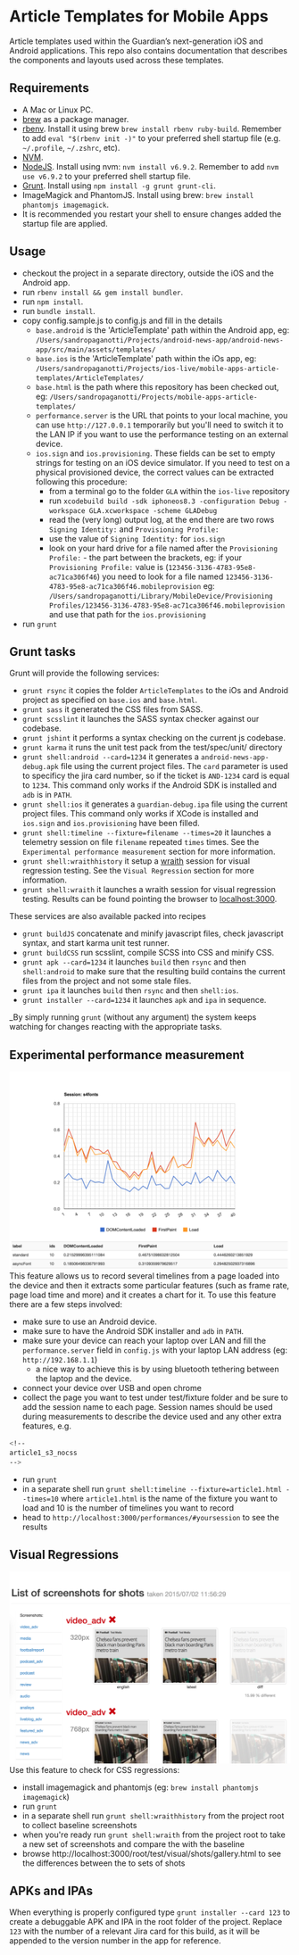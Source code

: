 # Article Templates for Mobile Apps
Article templates used within the Guardian’s next-generation iOS and Android applications. This repo also contains documentation that describes the components and layouts used across these templates.

## Requirements
* A Mac or Linux PC.
* [brew](http://brew.sh/) as a package manager.
* [rbenv](https://github.com/sstephenson/rbenv). Install it using brew `brew install rbenv ruby-build`. Remember to add `eval "$(rbenv init -)"` to your preferred shell startup file (e.g. `~/.profile`, `~/.zshrc`, etc).
* [NVM](https://github.com/creationix/nvm).
* [NodeJS](http://nodejs.org/). Install using nvm: `nvm install v6.9.2`. Remember to add `nvm use v6.9.2` to your preferred shell startup file.
* [Grunt](http://gruntjs.com/). Install using `npm install -g grunt grunt-cli`.
* ImageMagick and PhantomJS. Install using brew: `brew install phantomjs imagemagick`.
* It is recommended you restart your shell to ensure changes added the startup file are applied.

## Usage
* checkout the project in a separate directory, outside the iOS and the Android app.
* run `rbenv install && gem install bundler`.
* run `npm install`.
* run `bundle install`.
* copy config.sample.js to config.js and fill in the details
    * `base.android` is the 'ArticleTemplate' path within the Android app, eg: `/Users/sandropaganotti/Projects/android-news-app/android-news-app/src/main/assets/templates/`
    * `base.ios` is the 'ArticleTemplate' path within the iOs app, eg: `/Users/sandropaganotti/Projects/ios-live/mobile-apps-article-templates/ArticleTemplates/`
    * `base.html` is the path where this repository has been checked out, eg: `/Users/sandropaganotti/Projects/mobile-apps-article-templates/`
    * `performance.server` is the URL that points to your local machine, you can use `http://127.0.0.1` temporarily but you'll need to switch it to the LAN IP if you want to use the performance testing on an external device.
    * `ios.sign` and `ios.provisioning`. These fields can be set to empty strings for testing on an iOS device simulator. If you need to test on a physical provisioned device, the correct values can be extracted following this procedure:
        * from a terminal go to the folder `GLA` within the `ios-live` repository
        * run `xcodebuild build -sdk iphoneos8.3 -configuration Debug -workspace GLA.xcworkspace -scheme GLADebug`
        * read the (very long) output log, at the end there are two rows `Signing Identity:` and `Provisioning Profile:`
        * use the value of `Signing Identity:` for `ios.sign`
        * look on your hard drive for a file named after the `Provisioning Profile:` - the part between the brackets, eg: if your `Provisioning Profile:` value is (`123456-3136-4783-95e8-ac71ca306f46`) you need to look for a file named `123456-3136-4783-95e8-ac71ca306f46.mobileprovision` eg: `/Users/sandropaganotti/Library/MobileDevice/Provisioning Profiles/123456-3136-4783-95e8-ac71ca306f46.mobileprovision` and use that path for the `ios.provisioning`
* run `grunt`

## Grunt tasks
Grunt will provide the following services:

* `grunt rsync` it copies the folder `ArticleTemplates` to the iOs and Android project as specified on `base.ios` and `base.html`.
* `grunt sass` it generated the CSS files from SASS.
* `grunt scsslint` it launches the SASS syntax checker against our codebase.
* `grunt jshint` it performs a syntax checking on the current js codebase.
* `grunt karma` it runs the unit test pack from the test/spec/unit/ directory
* `grunt shell:android --card=1234` it generates a `android-news-app-debug.apk` file using the current project files. The `card` parameter is used to specificy the jira card number, so if the ticket is `AND-1234` card is equal to `1234`. This command only works if the Android SDK is installed and `adb` is in `PATH`.
* `grunt shell:ios` it generates a `guardian-debug.ipa` file using the current project files. This command only works if XCode is installed and `ios.sign` and `ios.provisioning` have been filled.
* `grunt shell:timeline --fixture=filename --times=20` it launches a telemetry session on file `filename` repeated `times` times. See the `Experimental performance measurement` section for more information.
* `grunt shell:wraithhistory` it setup a [wraith](https://github.com/BBC-News/wraith) session for visual regression testing. See the `Visual Regression` section for more information.
* `grunt shell:wraith` it launches a wraith session for visual regression testing. Results can be found pointing the browser to [localhost:3000](localhost:3000/root/test/visual/shots/gallery.html).

These services are also available packed into recipes
* `grunt buildJS` concatenate and minify javascript files, check javascript syntax, and start karma unit test runner.
* `grunt buildCSS` run scsslint, compile SCSS into CSS and minify CSS.
* `grunt apk --card=1234` it launches `build` then `rsync` and then `shell:android` to make sure that the resulting build contains the current files from the project and not some stale files.
* `grunt ipa` it launches `build` then `rsync` and then `shell:ios`.
* `grunt installer --card=1234` it launches `apk` and `ipa` in sequence.

_By simply running `grunt` (without any argument) the system keeps watching for changes reacting with the appropriate tasks.

## Experimental performance measurement
![](https://raw.githubusercontent.com/guardian/mobile-apps-article-templates/master/Performance/_cover.png)
This feature allows us to record several timelines from a page loaded into the device and then it extracts some
particular features (such as frame rate, page load time and more) and it creates a chart for it.
To use this feature there are a few steps involved:
* make sure to use an Android device.
* make sure to have the Android SDK installer and `adb` in `PATH`.
* make sure your device can reach your laptop over LAN and fill the `performance.server` field in `config.js` with your laptop LAN address (eg: `http://192.168.1.1`)
    * a nice way to achieve this is by using bluetooth tethering between the laptop and the device.
* connect your device over USB and open chrome
* collect the page you want to test under test/fixture folder and be sure to add the session name to each page. Session names should be used during measurements to describe the device used and any other extra features, e.g.
```bash
<!--
article1_s3_nocss
-->
```
* run `grunt`
* in a separate shell run `grunt shell:timeline --fixture=article1.html --times=10` where `article1.html` is the name of the fixture you want to load and 10 is the number of timelines you want to record
* head to `http://localhost:3000/performances/#yoursession` to see the results

## Visual Regressions
![](https://raw.githubusercontent.com/guardian/mobile-apps-article-templates/master/test/visual/_cover.png)
Use this feature to check for CSS regressions:
* install imagemagick and phantomjs (eg: `brew install phantomjs imagemagick`)
* run `grunt`
* in a separate shell run `grunt shell:wraithhistory` from the project root to collect baseline screenshots
* when you're ready run `grunt shell:wraith` from the project root to take a new set of screenshots and compare the with the baseline
* browse http://localhost:3000/root/test/visual/shots/gallery.html to see the differences between the to sets of shots

## APKs and IPAs
When everything is properly configured type `grunt installer --card 123` to create a debuggable APK and IPA in the root folder of the project. Replace `123` with the number of a relevant Jira card for this build, as it will be appended to the version number in the app for reference.
